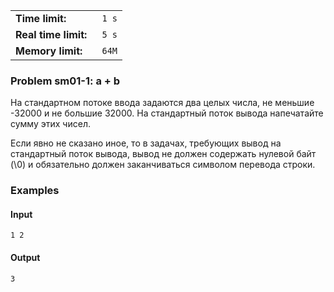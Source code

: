 |                       |        |
|-----------------------|--------|
| **Time limit:**       | ` 1 s` |
|  **Real time limit:** | ` 5 s` |
|  **Memory limit:**    | ` 64M` |


### Problem sm01-1: a + b

На стандартном потоке ввода задаются два целых числа, не меньшие
-32000 и не большие 32000. На стандартный поток вывода
напечатайте сумму этих чисел.

Если явно не сказано иное, то в задачах, требующих вывод на
стандартный поток вывода, вывод не должен содержать нулевой байт
(\0) и обязательно должен заканчиваться символом перевода строки.

### Examples

#### Input

    
    
    1 2

#### Output

    
    
    3

